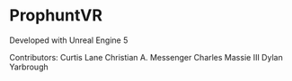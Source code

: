 # ProphuntVR

Developed with Unreal Engine 5

Contributors:
	Curtis Lane
	Christian A. Messenger
	Charles Massie III
	Dylan Yarbrough